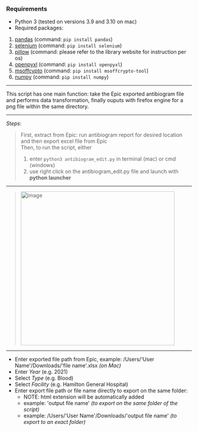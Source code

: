 ### **Requirements**
- Python 3 (tested on versions 3.9 and 3.10 on mac)
- Required packages:
1. [pandas](https://pandas.pydata.org/docs/getting_started/install.html) (command: `pip install pandas`)
2. [selenium](https://selenium-python.readthedocs.io/installation.html) (command: `pip install selenium`)
3. [pillow](https://pillow.readthedocs.io/en/stable/installation.html) (command: please refer to the library website for instruction per os)
4. [openpyxl](https://openpyxl.readthedocs.io/en/stable/) (command: `pip install openpyxl`)
5. [msoffcypto](https://github.com/nolze/msoffcrypto-tool) (command: `pip install msoffcrypto-tool`)
6. [numpy](https://numpy.org/install/) (command: `pip install numpy`)
---

This script has one main function: take the Epic exported antibiogram file and performs data transformation, finally ouputs with firefox engine for a png file within the same directory.

---

*Steps*:
> First, extract from Epic: run antibiogram report for desired location and then export excel file from Epic<br>
> Then, to run the script, either 
> 1. enter `python3 antibiogram_edit.py` in terminal (mac) or cmd (windows)
> 2. use right click on the antibiogram_edit.py file and launch with **python launcher** 
---
> <img width="417" alt="image" src="https://user-images.githubusercontent.com/28236780/152649476-023b2235-0a78-42a5-a91e-52b09c0c6b58.png">
---
* Enter exported file path from Epic, example: /Users/'User Name'/Downloads/'file name'.xlsx *(on Mac)*
* Enter *Year* (e.g. 2021) 
* Select *Type* (e.g. Blood)
* Select *Facility* (e.g. Hamilton General Hospital)
* Enter export file path or file name directly to export on the same folder: 
    * NOTE: html extension will be automatically added <br>
    * example: 'output file name' *(to export on the same folder of the script)*
    * example: /Users/'User Name'/Downloads/'output file name' *(to export to an exact folder)* <br>
